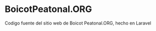 BoicotPeatonal.ORG
======================
Codigo fuente del sitio web de Boicot Peatonal.ORG, hecho en Laravel
